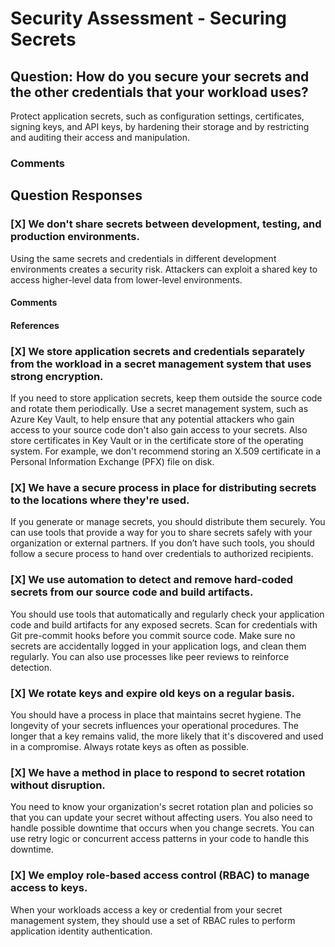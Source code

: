 # Security Assessment - Securing Secrets
## Question: How do you secure your secrets and the other credentials that your workload uses?

Protect application secrets, such as configuration settings, certificates, signing keys, and API keys, by hardening their storage and by restricting and auditing their access and manipulation.

### Comments


## Question Responses

### [X] **We don't share secrets between development, testing, and production environments.**
Using the same secrets and credentials in different development environments creates a security risk. Attackers can exploit a shared key to access higher-level data from lower-level environments.

#### Comments



#### References


### [X] **We store application secrets and credentials separately from the workload in a secret management system that uses strong encryption.**
If you need to store application secrets, keep them outside the source code and rotate them periodically. Use a secret management system, such as Azure Key Vault, to help ensure that any potential attackers who gain access to your source code don't also gain access to your secrets. Also store certificates in Key Vault or in the certificate store of the operating system. For example, we don't recommend storing an X.509 certificate in a Personal Information Exchange (PFX) file on disk.

### [X] **We have a secure process in place for distributing secrets to the locations where they're used.**
If you generate or manage secrets, you should distribute them securely. You can use tools that provide a way for you to share secrets safely with your organization or external partners. If you don’t have such tools, you should follow a secure process to hand over credentials to authorized recipients.

### [X] **We use automation to detect and remove hard-coded secrets from our source code and build artifacts.**
You should use tools that automatically and regularly check your application code and build artifacts for any exposed secrets. Scan for credentials with Git pre-commit hooks before you commit source code. Make sure no secrets are accidentally logged in your application logs, and clean them regularly. You can also use processes like peer reviews to reinforce detection.

### [X] **We rotate keys and expire old keys on a regular basis.**
You should have a process in place that maintains secret hygiene. The longevity of your secrets influences your operational procedures. The longer that a key remains valid, the more likely that it's discovered and used in a compromise. Always rotate keys as often as possible.

### [X] **We have a method in place to respond to secret rotation without disruption.**
You need to know your organization's secret rotation plan and policies so that you can update your secret without affecting users. You also need to handle possible downtime that occurs when you change secrets. You can use retry logic or concurrent access patterns in your code to handle this downtime.

### [X] **We employ role-based access control (RBAC) to manage access to keys.**
When your workloads access a key or credential from your secret management system, they should use a set of RBAC rules to perform application identity authentication.